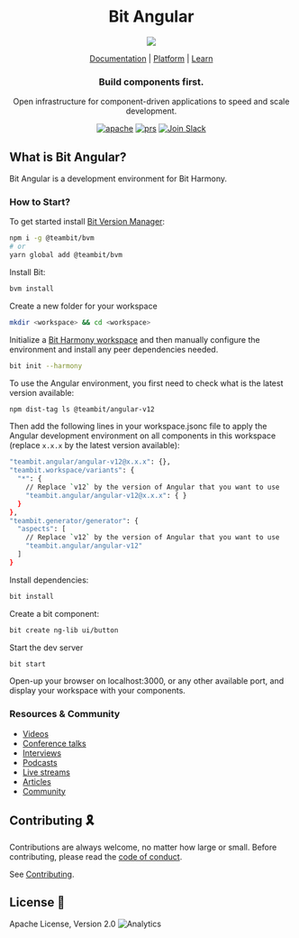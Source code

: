<h1 align="center">Bit Angular</h1>
<p align="center">
  <img src="https://storage.googleapis.com/static.bit.dev/harmony-docs/readme-logo%20(2).png"/>
</p>

<p align="center">
  <a href="https://harmony-docs.bit.dev/">Documentation</a> |
  <a href="https://bit.dev/">Platform</a> |
  <a href="https://www.youtube.com/channel/UCuNkM3qIO79Q3-VrkcDiXfw">Learn</a>
</p>

<h3 align="center">
  Build components first.
</h3>

<p align="center">
Open infrastructure for component-driven applications to speed and scale development.
</p>

<p align="center">
<a href="https://opensource.org/licenses/Apache-2.0"><img alt="apache" src="https://img.shields.io/badge/License-Apache%202.0-blue.svg"></a>
<a href="https://github.com/teambit/bit/blob/master/CONTRIBUTING.md"><img alt="prs" src="https://img.shields.io/badge/PRs-welcome-brightgreen.svg"></a>
<a href="https://join.slack.com/t/bit-dev-community/shared_invite/zt-o2tim18y-UzwOCFdTafmFKEqm2tXE4w" ><img alt="Join Slack" src="https://img.shields.io/badge/Slack-Join%20Bit%20Slack-blueviolet"/></a>


## What is Bit Angular?

Bit Angular is a development environment for Bit Harmony.


### How to Start?

To get started install [Bit Version Manager](https://harmony-docs.bit.dev/getting-started/installing-bit):

```bash
npm i -g @teambit/bvm
# or
yarn global add @teambit/bvm
```
Install Bit:

```bash
bvm install
```

Create a new folder for your workspace
```bash
mkdir <workspace> && cd <workspace>
```

Initialize a [Bit Harmony workspace](https://harmony-docs.bit.dev/getting-started/initializing-workspace) and then manually configure the environment and install any peer dependencies needed.
```bash
bit init --harmony
```

To use the Angular environment, you first need to check what is the latest version available:
```bash
npm dist-tag ls @teambit/angular-v12
```

Then add the following lines in your workspace.jsonc file to apply the Angular development environment on all components in this workspace (replace `x.x.x` by the latest version available):
```bash
"teambit.angular/angular-v12@x.x.x": {},
"teambit.workspace/variants": {
  "*": {
    // Replace `v12` by the version of Angular that you want to use
    "teambit.angular/angular-v12@x.x.x": { }
  }
},
"teambit.generator/generator": {
  "aspects": [
    // Replace `v12` by the version of Angular that you want to use
    "teambit.angular/angular-v12"
  ]
}
```

Install dependencies:

```bash
bit install
```

Create a bit component:

```bash
bit create ng-lib ui/button
```

Start the dev server

```bash
bit start
```

Open-up your browser on localhost:3000, or any other available port, and display your workspace with your components.


### Resources & Community

- [Videos](https://www.youtube.com/c/Bitdev/videos)
- [Conference talks](https://harmony-docs.bit.dev/resources/interviews)
- [Interviews](https://harmony-docs.bit.dev/resources/interviews)
- [Podcasts](https://harmony-docs.bit.dev/resources/podcasts)
- [Live streams](https://harmony-docs.bit.dev/resources/live-streams)
- [Articles](https://harmony-docs.bit.dev/resources/articles)
- [Community](https://harmony-docs.bit.dev/resources/community)


## Contributing 🎗️

Contributions are always welcome, no matter how large or small. Before contributing, please read the [code of conduct](https://github.com/teambit/bit/blob/master/CODE_OF_CONDUCT.md).

See [Contributing](https://github.com/teambit/bit/blob/master/CONTRIBUTING.md).

## License 💮

Apache License, Version 2.0
![Analytics](https://ga-beacon.appspot.com/UA-96032224-1/bit/readme)




